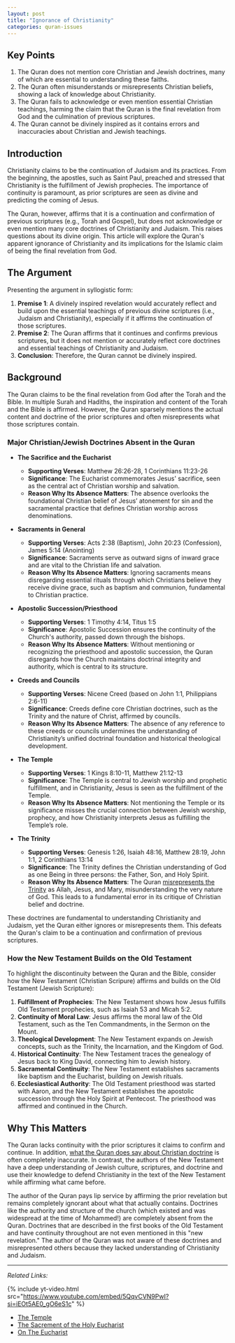 ```yaml
---
layout: post
title: "Ignorance of Christianity"
categories: quran-issues
---
```


## Key Points

1. The Quran does not mention core Christian and Jewish doctrines, many of which are essential to understanding these faiths.
2. The Quran often misunderstands or misrepresents Christian beliefs, showing a lack of knowledge about Christianity.
3. The Quran fails to acknowledge or even mention essential Christian teachings, harming the claim that the Quran is the final revelation from God and the culmination of previous scriptures.
4. The Quran cannot be divinely inspired as it contains errors and inaccuracies about Christian and Jewish teachings.

## Introduction

Christianity claims to be the continuation of Judaism and its practices. From the beginning, the apostles, such as Saint Paul, preached and stressed that Christianity is the fulfillment of Jewish prophecies. The importance of continuity is paramount, as prior scriptures are seen as divine and predicting the coming of Jesus.

The Quran, however, affirms that it is a continuation and confirmation of previous scriptures (e.g., Torah and Gospel), but does not acknowledge or even mention many core doctrines of Christianity and Judaism. This raises questions about its divine origin. This article will explore the Quran's apparent ignorance of Christianity and its implications for the Islamic claim of being the final revelation from God.

## The Argument

Presenting the argument in syllogistic form:

1. **Premise 1**: A divinely inspired revelation would accurately reflect and build upon the essential teachings of previous divine scriptures (i.e., Judaism and Christianity), especially if it affirms the continuation of those scriptures.
2. **Premise 2**: The Quran affirms that it continues and confirms previous scriptures, but it does not mention or accurately reflect core doctrines and essential teachings of Christianity and Judaism.
3. **Conclusion**: Therefore, the Quran cannot be divinely inspired.

## Background

The Quran claims to be the final revelation from God after the Torah and the Bible. In multiple Surah and Hadiths, the inspiration and content of the Torah and the Bible is affirmed. However, the Quran sparsely mentions the actual content and doctrine of the prior scriptures and often misrepresents what those scriptures contain.

### Major Christian/Jewish Doctrines Absent in the Quran

- **The Sacrifice and the Eucharist**
  - **Supporting Verses**: Matthew 26:26-28, 1 Corinthians 11:23-26
  - **Significance**: The Eucharist commemorates Jesus' sacrifice, seen as the central act of Christian worship and salvation.
  - **Reason Why Its Absence Matters**: The absence overlooks the foundational Christian belief of Jesus’ atonement for sin and the sacramental practice that defines Christian worship across denominations.

- **Sacraments in General**
  - **Supporting Verses**: Acts 2:38 (Baptism), John 20:23 (Confession), James 5:14 (Anointing)
  - **Significance**: Sacraments serve as outward signs of inward grace and are vital to the Christian life and salvation.
  - **Reason Why Its Absence Matters**: Ignoring sacraments means disregarding essential rituals through which Christians believe they receive divine grace, such as baptism and communion, fundamental to Christian practice.

- **Apostolic Succession/Priesthood**
  - **Supporting Verses**: 1 Timothy 4:14, Titus 1:5
  - **Significance**: Apostolic Succession ensures the continuity of the Church's authority, passed down through the bishops.
  - **Reason Why Its Absence Matters**: Without mentioning or recognizing the priesthood and apostolic succession, the Quran disregards how the Church maintains doctrinal integrity and authority, which is central to its structure.

- **Creeds and Councils**
  - **Supporting Verses**: Nicene Creed (based on John 1:1, Philippians 2:6-11)
  - **Significance**: Creeds define core Christian doctrines, such as the Trinity and the nature of Christ, affirmed by councils.
  - **Reason Why Its Absence Matters**: The absence of any reference to these creeds or councils undermines the understanding of Christianity’s unified doctrinal foundation and historical theological development.

- **The Temple**
  - **Supporting Verses**: 1 Kings 8:10-11, Matthew 21:12-13
  - **Significance**: The Temple is central to Jewish worship and prophetic fulfillment, and in Christianity, Jesus is seen as the fulfillment of the Temple.
  - **Reason Why Its Absence Matters**: Not mentioning the Temple or its significance misses the crucial connection between Jewish worship, prophecy, and how Christianity interprets Jesus as fulfilling the Temple’s role.

- **The Trinity**
  - **Supporting Verses**: Genesis 1:26, Isaiah 48:16, Matthew 28:19, John 1:1, 2 Corinthians 13:14
  - **Significance**: The Trinity defines the Christian understanding of God as one Being in three persons: the Father, Son, and Holy Spirit.
  - **Reason Why Its Absence Matters**: The Quran [misrepresents the Trinity](/issues/quran-trinity) as Allah, Jesus, and Mary, misunderstanding the very nature of God. This leads to a fundamental error in its critique of Christian belief and doctrine.

These doctrines are fundamental to understanding Christianity and Judaism, yet the Quran either ignores or misrepresents them. This defeats the Quran's claim to be a continuation and confirmation of previous scriptures.

### How the New Testament Builds on the Old Testament

To highlight the discontinuity between the Quran and the Bible, consider how the New Testament (Christian Scripure) affirms and builds on the Old Testament (Jewish Scripture):

1. **Fulfillment of Prophecies**: The New Testament shows how Jesus fulfills Old Testament prophecies, such as Isaiah 53 and Micah 5:2.
2. **Continuity of Moral Law**: Jesus affirms the moral law of the Old Testament, such as the Ten Commandments, in the Sermon on the Mount.
3. **Theological Development**: The New Testament expands on Jewish concepts, such as the Trinity, the Incarnation, and the Kingdom of God.
4. **Historical Continuity**: The New Testament traces the genealogy of Jesus back to King David, connecting him to Jewish history.
5. **Sacramental Continuity**: The New Testament establishes sacraments like baptism and the Eucharist, building on Jewish rituals.
6. **Ecclesiastical Authority**: The Old Testament priesthood was started with Aaron, and the New Testament establishes the apostolic succession through the Holy Spirit at Pentecost. The priesthood was affirmed and continued in the Church.

## Why This Matters

The Quran lacks continuity with the prior scriptures it claims to confirm and continue. In addition, [what the Quran does say about Christian doctrine](/issues/quran-trinity) is often completely inaccurate. In contrast, the authors of the New Testament have a deep understanding of Jewish culture, scriptures, and doctrine and use their knowledge to defend Christianity in the text of the New Testament while affirming what came before.

The author of the Quran pays lip service by affirming the prior revelation but remains completely ignorant about what that actually contains. Doctrines like the authority and structure of the church (which existed and was widespread at the time of Mohammed!) are completely absent from the Quran. Doctrines that are described in the first books of the Old Testament and have continuity throughout are not even mentioned in this "new revelation." The author of the Quran was not aware of these doctrines and misrepresented others because they lacked understanding of Christianity and Judaism.

---

*Related Links:*

{% include yt-video.html src="https://www.youtube.com/embed/5QqvCVN9PwI?si=iEOt5AE0_gO6eS1c" %}

- [The Temple](https://orthochristian.com/135297.html)
- [The Sacrement of the Holy Eucharist](https://orthochristian.com/94688.html)
- [On The Eucharist](https://orthochristian.com/158573.html)
